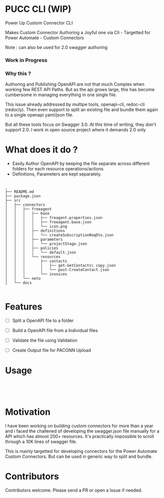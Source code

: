 # PUCC CLI (WIP)

Power Up Custom Connector CLI

Makes Custom Connector Authoring a Joyful one via Cli - Targetted for Power Automate - Custom Connectors 

Note : can also be used for 2.0 swagger authoring

### Work in Progress

### Why this ?

Authoring and Publishing OpenAPI are not that much Complex when working few REST API Paths. But as the api grows large, this has become cumbersome in managing everything in one single file.

This issue already addressed by multipe tools, openapi-cli, redoc-cli (redocly). Then even support to split an existing file and bundle them again to a single openapi yaml/json file.

But all these tools focus on Swagger 3.0. At this time of writing, they don't support 2.0. I work in open source project where it demands 2.0 only

# What does it do ?

- Easily Author OpenAPI by keeping the file separate across different folders for each resource operations/actions
- Definitions, Parameters are kept separately.


```

.
├── README.md
├── package.json
├── src
│   ├── connectors
│   │   ├── freeagent
│   │   │   ├── base
│   │   │   │   ├── freagent.properties.json
│   │   │   │   ├── freeagent.base.json
│   │   │   │   └── icon.png
│   │   │   ├── definitions
│   │   │   │   └── createSubscriptionReqDto.json
│   │   │   ├── parameters
│   │   │   │   └── projectStage.json
│   │   │   ├── policies
│   │   │   │   └── default.json
│   │   │   └── resources
│   │   │       ├── contacts
│   │   │       │   ├── get-GetContacts\ copy.json
│   │   │       │   └── post-CreateContact.json
│   │   │       └── invoices
│   │   └── neto
│   └── docs


```



# Features

- [ ] Split a OpenAPI file to a folder
- [ ] Build a OpenAPI file from a Individual files
- [ ] Validate the file using Validation
- [ ] Create Output file for PACONN Upload



# Usage

```




```

# Motivation

I have been working on building custom connectors for more than a year and i faced the challened of developing the swagger.json file manually for a API which has almost 200+ resources. It's practically impossible to scroll through a 10K lines of swagger file.

This is mainly targetted for developing connectors for the Power Automate Custom Connectors. But can be used in generic way to split and bundle.


# Contributors

Contributors welcome. Please send a PR or open a Issue if needed.



